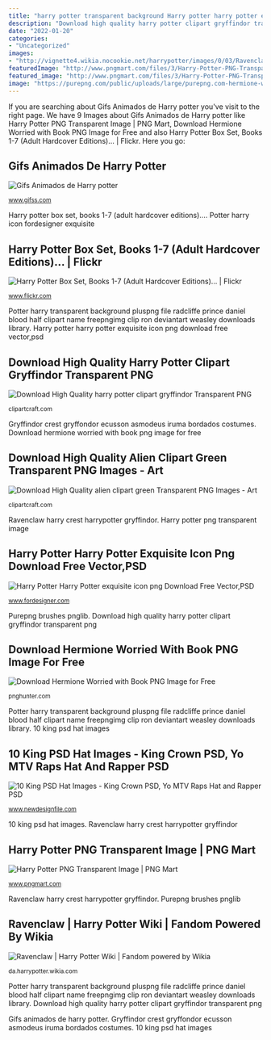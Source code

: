 ```yaml
---
title: "harry potter transparent background Harry potter harry potter exquisite icon png download free vector,psd"
description: "Download high quality harry potter clipart gryffindor transparent png"
date: "2022-01-20"
categories:
- "Uncategorized"
images:
- "http://vignette4.wikia.nocookie.net/harrypotter/images/0/03/Ravenclawkollegie.jpg/revision/latest?cb=20090317182254&amp;path-prefix=da"
featuredImage: "http://www.pngmart.com/files/3/Harry-Potter-PNG-Transparent-Image.png"
featured_image: "http://www.pngmart.com/files/3/Harry-Potter-PNG-Transparent-Image.png"
image: "https://purepng.com/public/uploads/large/purepng.com-hermione-worried-with-bookharry-potterjkrollingginnyscarypremadeswordmagicspellronaldronnyweaselyrongeorge-2415194799562nmih.png"
---
```


If you are searching about Gifs Animados de Harry potter you've visit to the right page. We have 9 Images about Gifs Animados de Harry potter like Harry Potter PNG Transparent Image | PNG Mart, Download Hermione Worried with Book PNG Image for Free and also Harry Potter Box Set, Books 1-7 (Adult Hardcover Editions)… | Flickr. Here you go:

## Gifs Animados De Harry Potter

![Gifs Animados de Harry potter](https://www.gifss.com/comics/harry_potter/images/harry_potter-05.gif "Harry potter harry potter exquisite icon png download free vector,psd")

<small>www.gifss.com</small>

Harry potter box set, books 1-7 (adult hardcover editions)…. Potter harry icon fordesigner exquisite

## Harry Potter Box Set, Books 1-7 (Adult Hardcover Editions)… | Flickr

![Harry Potter Box Set, Books 1-7 (Adult Hardcover Editions)… | Flickr](https://c2.staticflickr.com/2/1003/4724803807_fdbfb2445e_b.jpg "Harry potter png transparent image")

<small>www.flickr.com</small>

Potter harry transparent background pluspng file radcliffe prince daniel blood half clipart name freepngimg clip ron deviantart weasley downloads library. Harry potter harry potter exquisite icon png download free vector,psd

## Download High Quality Harry Potter Clipart Gryffindor Transparent PNG

![Download High Quality harry potter clipart gryffindor Transparent PNG](https://clipartcraft.com/images/harry-potter-clipart-gryffindor-9.png "Download hermione worried with book png image for free")

<small>clipartcraft.com</small>

Gryffindor crest gryffondor ecusson asmodeus iruma bordados costumes. Download hermione worried with book png image for free

## Download High Quality Alien Clipart Green Transparent PNG Images - Art

![Download High Quality alien clipart green Transparent PNG Images - Art](https://clipartcraft.com/images/alien-clipart-green-9.png "Ravenclaw harry crest harrypotter gryffindor")

<small>clipartcraft.com</small>

Ravenclaw harry crest harrypotter gryffindor. Harry potter png transparent image

## Harry Potter Harry Potter Exquisite Icon Png Download Free Vector,PSD

![Harry Potter Harry Potter exquisite icon png Download Free Vector,PSD](http://fordesigner.com/imguploads/Image/cjbc/zcool/png20080526/1211804623.png "10 king psd hat images")

<small>www.fordesigner.com</small>

Purepng brushes pnglib. Download high quality harry potter clipart gryffindor transparent png

## Download Hermione Worried With Book PNG Image For Free

![Download Hermione Worried with Book PNG Image for Free](https://purepng.com/public/uploads/large/purepng.com-hermione-worried-with-bookharry-potterjkrollingginnyscarypremadeswordmagicspellronaldronnyweaselyrongeorge-2415194799562nmih.png "Throne king chairs psd hat artz tg graphics newdesignfile via")

<small>pnghunter.com</small>

Potter harry transparent background pluspng file radcliffe prince daniel blood half clipart name freepngimg clip ron deviantart weasley downloads library. 10 king psd hat images

## 10 King PSD Hat Images - King Crown PSD, Yo MTV Raps Hat And Rapper PSD

![10 King PSD Hat Images - King Crown PSD, Yo MTV Raps Hat and Rapper PSD](http://www.newdesignfile.com/postpic/2013/03/king-throne-chairs_218389.png "Harry potter harry potter exquisite icon png download free vector,psd")

<small>www.newdesignfile.com</small>

10 king psd hat images. Ravenclaw harry crest harrypotter gryffindor

## Harry Potter PNG Transparent Image | PNG Mart

![Harry Potter PNG Transparent Image | PNG Mart](http://www.pngmart.com/files/3/Harry-Potter-PNG-Transparent-Image.png "10 king psd hat images")

<small>www.pngmart.com</small>

Ravenclaw harry crest harrypotter gryffindor. Purepng brushes pnglib

## Ravenclaw | Harry Potter Wiki | Fandom Powered By Wikia

![Ravenclaw | Harry Potter Wiki | Fandom powered by Wikia](http://vignette4.wikia.nocookie.net/harrypotter/images/0/03/Ravenclawkollegie.jpg/revision/latest?cb=20090317182254&amp;path-prefix=da "Purepng brushes pnglib")

<small>da.harrypotter.wikia.com</small>

Potter harry transparent background pluspng file radcliffe prince daniel blood half clipart name freepngimg clip ron deviantart weasley downloads library. Download high quality harry potter clipart gryffindor transparent png

Gifs animados de harry potter. Gryffindor crest gryffondor ecusson asmodeus iruma bordados costumes. 10 king psd hat images
